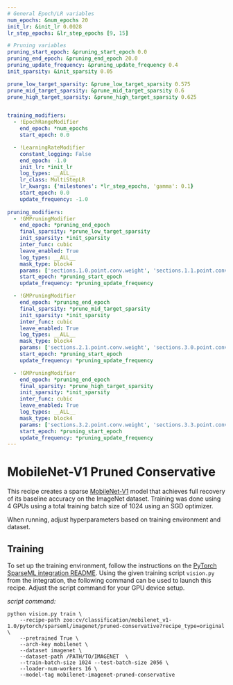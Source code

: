 ```yaml
---
# General Epoch/LR variables
num_epochs: &num_epochs 20
init_lr: &init_lr 0.0028
lr_step_epochs: &lr_step_epochs [9, 15]

# Pruning variables
pruning_start_epoch: &pruning_start_epoch 0.0
pruning_end_epoch: &pruning_end_epoch 20.0
pruning_update_frequency: &pruning_update_frequency 0.4
init_sparsity: &init_sparsity 0.05

prune_low_target_sparsity: &prune_low_target_sparsity 0.575
prune_mid_target_sparsity: &prune_mid_target_sparsity 0.6
prune_high_target_sparsity: &prune_high_target_sparsity 0.625


training_modifiers:
  - !EpochRangeModifier
    end_epoch: *num_epochs
    start_epoch: 0.0

  - !LearningRateModifier
    constant_logging: False
    end_epoch: -1.0
    init_lr: *init_lr
    log_types: __ALL__
    lr_class: MultiStepLR
    lr_kwargs: {'milestones': *lr_step_epochs, 'gamma': 0.1}
    start_epoch: 0.0
    update_frequency: -1.0
    
pruning_modifiers:
  - !GMPruningModifier
    end_epoch: *pruning_end_epoch
    final_sparsity: *prune_low_target_sparsity
    init_sparsity: *init_sparsity
    inter_func: cubic
    leave_enabled: True
    log_types: __ALL__
    mask_type: block4
    params: ['sections.1.0.point.conv.weight', 'sections.1.1.point.conv.weight', 'sections.2.0.point.conv.weight']
    start_epoch: *pruning_start_epoch
    update_frequency: *pruning_update_frequency

  - !GMPruningModifier
    end_epoch: *pruning_end_epoch
    final_sparsity: *prune_mid_target_sparsity
    init_sparsity: *init_sparsity
    inter_func: cubic
    leave_enabled: True
    log_types: __ALL__
    mask_type: block4
    params: ['sections.2.1.point.conv.weight', 'sections.3.0.point.conv.weight', 'sections.3.1.point.conv.weight', 'sections.3.5.point.conv.weight']
    start_epoch: *pruning_start_epoch
    update_frequency: *pruning_update_frequency

  - !GMPruningModifier
    end_epoch: *pruning_end_epoch
    final_sparsity: *prune_high_target_sparsity
    init_sparsity: *init_sparsity
    inter_func: cubic
    leave_enabled: True
    log_types: __ALL__
    mask_type: block4
    params: ['sections.3.2.point.conv.weight', 'sections.3.3.point.conv.weight', 'sections.3.4.point.conv.weight', 'sections.4.0.point.conv.weight', 'sections.4.1.point.conv.weight']
    start_epoch: *pruning_start_epoch
    update_frequency: *pruning_update_frequency
---
```


# MobileNet-V1 Pruned Conservative

This recipe creates a sparse [MobileNet-V1](https://arxiv.org/abs/1704.04861) model that achieves full recovery of its baseline accuracy on the ImageNet dataset.
Training was done using 4 GPUs using a total training batch size of 1024 using an SGD optimizer.

When running, adjust hyperparameters based on training environment and dataset.

## Training

To set up the training environment, follow the instructions on the [PyTorch SparseML integration README](https://github.com/neuralmagic/sparseml/tree/main/integrations/pytorch).
Using the given training script `vision.py` from the integration, the following command can be used to launch this recipe. 
Adjust the script command for your GPU device setup. 

*script command:*

```
python vision.py train \
    --recipe-path zoo:cv/classification/mobilenet_v1-1.0/pytorch/sparseml/imagenet/pruned-conservative?recipe_type=original \
    --pretrained True \
    --arch-key mobilenet \
    --dataset imagenet \
    --dataset-path /PATH/TO/IMAGENET  \
    --train-batch-size 1024 --test-batch-size 2056 \
    --loader-num-workers 16 \
    --model-tag mobilenet-imagenet-pruned-conservative
```

